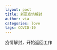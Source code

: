 ```yaml
---
layout: post
title: 新冠疫情解封
author: via
categories: love 
tags: COVID-19
---
```


疫情解封，开始返回工作